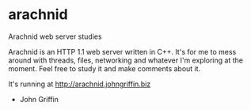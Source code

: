 arachnid
========

Arachnid web server studies

Arachnid is an HTTP 1.1 web server written in C++.  It's for me to 
mess around with threads, files, networking and whatever I'm exploring at the moment.  Feel free to study it and 
make comments about it.

It's running at http://arachnid.johngriffin.biz

- John Griffin
